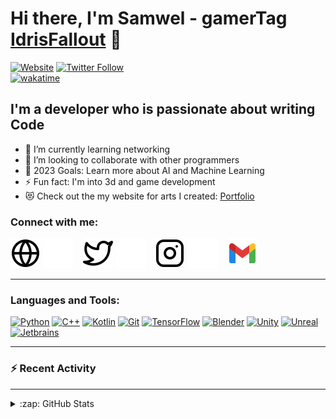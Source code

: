 # Hi there, I'm Samwel - gamerTag [IdrisFallout][Website] 👋 

[![Website](https://img.shields.io/website?down_message=unstable&label=waithakasam.tech&style=for-the-badge&up_message=online&url=http%3A%2F%2Fwaithakasam.tech)](http://waithakasam.tech)
[![Twitter Follow](https://img.shields.io/twitter/follow/IdrisFallout?label=TWITTER%20FOLLOW&style=for-the-badge)](https://twitter.com/IdrisFallout)
<br>[![wakatime](https://wakatime.com/badge/user/2c0646cf-caec-4711-a16a-c58ca1f2b52a.svg)](https://wakatime.com/@2c0646cf-caec-4711-a16a-c58ca1f2b52a)



## I'm a developer who is passionate about writing Code

- 🌱 I’m currently learning networking
- 👯 I’m looking to collaborate with other programmers
- 🥅 2023 Goals: Learn more about AI and Machine Learning
- ⚡ Fun fact: I'm into 3d and game development
- 😻 Check out the my website for arts I created: [Portfolio](https://nodemcu-website.pages.dev/art)

### Connect with me:

[![website](./img/globe-light.svg)](http://www.waithakasam.tk#gh-light-mode-only)
[![website](./img/globe-dark.svg)](http://www.waithakasam.tk#gh-dark-mode-only)
&nbsp;&nbsp;
[![website](./img/twitter-light.svg)](https://twitter.com/IdrisFallout#gh-light-mode-only)
[![website](./img/twitter-dark.svg)](https://twitter.com/IdrisFallout#gh-dark-mode-only)
&nbsp;&nbsp;
[![website](./img/instagram-light.svg)](https://www.instagram.com/samuel.jackey#gh-light-mode-only)
[![website](./img/instagram-dark.svg)](https://www.instagram.com/samuel.jackey#gh-dark-mode-only)
&nbsp;&nbsp;
[![website](./img/gmail-icon.svg)](mailto:waithakasam2017@gmail.com)

---

### Languages and Tools:

[![Python](https://img.shields.io/badge/-Python-000?&logo=Python)](https://www.python.org)
[![C++](https://img.shields.io/badge/-C++-000?&logo=C++)](https://www.w3schools.com/cpp/cpp_intro.asp)
[![Kotlin](https://img.shields.io/badge/-Kotlin-000?&logo=Kotlin)](https://kotlinlang.org)
[![Git](https://img.shields.io/badge/-Git-000?&logo=Git)](https://git-scm.com)
[![TensorFlow](https://img.shields.io/badge/-TensorFlow-000?&logo=TensorFlow)](https://www.tensorflow.org)
[![Blender](https://img.shields.io/badge/-Blender-000?&logo=Blender)](https://www.blender.org)
[![Unity](https://img.shields.io/badge/-Unity-000?&logo=Unity)](https://unity.com)
[![Unreal](https://img.shields.io/badge/-Unreal-000?&logo=Unreal-Engine)](https://www.unrealengine.com)
[![Jetbrains](https://img.shields.io/badge/-Jetbrains-000?&logo=Jetbrains)](https://www.jetbrains.com)

---


### :zap: Recent Activity

<!--START_SECTION:activity-->
<!--END_SECTION:activity-->

---

<details>
  <summary>:zap: GitHub Stats</summary>

  <img align="left" alt="IdrisFallout's GitHub Stats" src="https://github-readme-stats.vercel.app/api?username=IdrisFallout&show_icons=true&hide_border=false&title_color=ff652f&icon_color=FFE400&bg_color=09131B&text_color=ffffff&border_color=0c1a25" />

</details>

[website]: http://www.waithakasam.tech
[twitter]: https://twitter.com/IdrisFallout
[instagram]: https://instagram.com/samuel.jackey
[jupytersite]: https://jupyter.org
[htmlfive]: https://html5up.net
[pysite]: https://www.python.org
[sqlsite]: https://www.mysql.com
[gitsite]: https://git-scm.com
[csssite]: https://www.awwwards.com/websites/css3/
